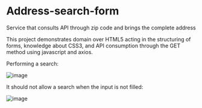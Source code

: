 # Address-search-form
Service that consults API through zip code and brings the complete address

This project demonstrates domain over HTML5 acting in the structuring of forms, 
knowledge about CSS3, and API consumption through the GET method using javascript and axios.


Performing a search:

![image](https://user-images.githubusercontent.com/60449239/217531148-e569bb51-0c2f-46fd-8b6e-edbbb99ed145.png)



It should not allow a search when the input is not filled:

![image](https://user-images.githubusercontent.com/60449239/217531335-33596c43-f9ce-49d9-b19f-b9086f18e322.png)

